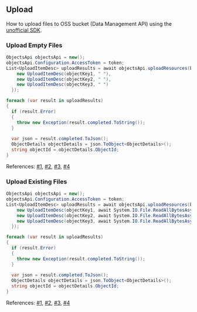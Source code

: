 ## Upload
How to upload files to OSS bucket (Data Management API) using the [unofficial SDK](https://github.com/Autodesk-Forge/forge-api-dotnet-client).

### Upload Empty Files
```csharp
ObjectsApi objectsApi = new();
objectsApi.Configuration.AccessToken = token;
List<UploadItemDesc> uploadResults = await objectsApi.uploadResources(bucketKey, new List<UploadItemDesc> {
    new UploadItemDesc(objectKey1, " "),
    new UploadItemDesc(objectKey2, " "),
    new UploadItemDesc(objectKey3, " ")
  });

foreach (var result in uploadResults)
{
  if (result.Error)
  {
    throw new Exception(result.completed.ToString());
  }
  
  var json = result.completed.ToJson();
  ObjectDetails objectDetails = json.ToObject<ObjectDetails>();
  string objectId = objectDetails.ObjectId;
}
```
References: [#1](https://aps.autodesk.com/blog/direct-s3-upload-and-download-sdks), [#2](https://github.com/Autodesk-Forge/forge-api-dotnet-client/blob/v1.9.7/src/Autodesk.Forge/Api/ObjectsApi.cs#L4818-L4840), [#3](https://aps.autodesk.com/blog/direct-s3-net-samples), [#4](https://github.com/Autodesk-Forge/design.automation-nodejs-revit.parameters.excel/blob/master/routes/da4revit.js#L99)


### Upload Existing Files
```csharp
ObjectsApi objectsApi = new();
objectsApi.Configuration.AccessToken = token;
List<UploadItemDesc> uploadResults = await objectsApi.uploadResources(bucketKey, new List<UploadItemDesc> {
    new UploadItemDesc(objectKey1, await System.IO.File.ReadAllBytesAsync(filePath1)),
    new UploadItemDesc(objectKey2, await System.IO.File.ReadAllBytesAsync(filePath2)),
    new UploadItemDesc(objectKey3, await System.IO.File.ReadAllBytesAsync(filePath3))
  });

foreach (var result in uploadResults)
{
  if (result.Error)
  {
    throw new Exception(result.completed.ToString());
  }
  
  var json = result.completed.ToJson();
  ObjectDetails objectDetails = json.ToObject<ObjectDetails>();
  string objectId = objectDetails.ObjectId;
}
```
References: [#1](https://aps.autodesk.com/blog/direct-s3-upload-and-download-sdks), [#2](https://github.com/Autodesk-Forge/forge-api-dotnet-client/blob/v1.9.7/src/Autodesk.Forge/Api/ObjectsApi.cs#L4818-L4840), [#3](https://aps.autodesk.com/blog/direct-s3-net-samples), [#4](https://tutorials.autodesk.io/tutorials/design-automation/execute-workitem)
